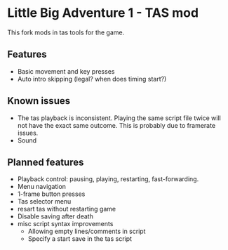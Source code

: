 # Little Big Adventure 1 - TAS mod
This fork mods in tas tools for the game.

## Features
- Basic movement and key presses
- Auto intro skipping (legal? when does timing start?)

## Known issues
- The tas playback is inconsistent. Playing the same script file twice will not have the exact same outcome. This is probably due to framerate issues.
- Sound

## Planned features
- Playback control: pausing, playing, restarting, fast-forwarding.
- Menu navigation
- 1-frame button presses
- Tas selector menu
- resart tas without restarting game
- Disable saving after death
- misc script syntax improvements
    - Allowing empty lines/comments in script
    - Specify a start save in the tas script